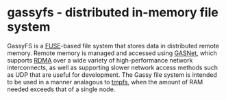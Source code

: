 gassyfs - distributed in-memory file system
=======

GassyFS is a [FUSE](http://fuse.sourceforge.net/)-based file system that stores data in distributed remote memory. Remote memory is managed and accessed using [GASNet](http://gasnet.lbl.gov/), which supports [RDMA](http://en.wikipedia.org/wiki/Remote_direct_memory_access) over a wide variety of high-performance network interconnects, as well as supporting slower network access methods such as UDP that are useful for development. The Gassy file system is intended to be used in a manner analagous to [tmpfs](http://en.wikipedia.org/wiki/Tmpfs), when the amount of RAM needed exceeds that of a single node.
